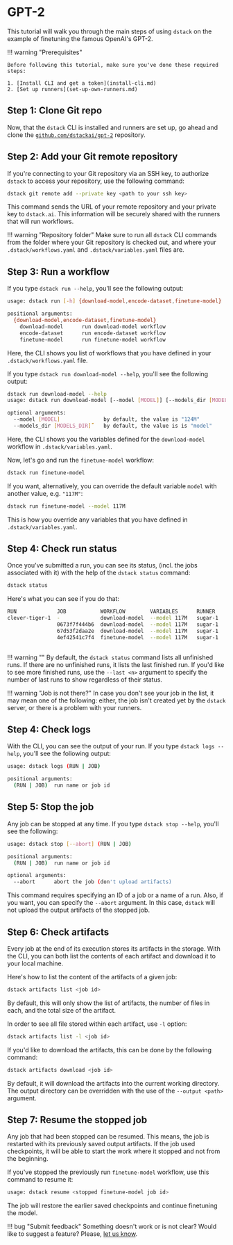 # GPT-2

This tutorial will walk you through the main steps of using `dstack` on the example of finetuning the famous 
OpenAI's GPT-2.

!!! warning "Prerequisites"

    Before following this tutorial, make sure you've done these required steps:

    1. [Install CLI and get a token](install-cli.md)
    2. [Set up runners](set-up-own-runners.md)

## Step 1: Clone Git repo

Now, that the `dstack` CLI is installed and runners are set up, go ahead and clone the [`github.com/dstackai/gpt-2`](https://github.com/dstackai/gpt-2)
repository.

## Step 2: Add your Git remote repository

If you're connecting to your Git repository via an SSH key, to authorize `dstack` to access your repository, 
use the following command:

```bash
dstack git remote add --private key <path to your ssh key> 
```

This command sends the URL of your remote repository and your private key to `dstack.ai`. This information will be
securely shared with the runners that will run workflows.

!!! warning "Repository folder"
    Make sure to run all `dstack` CLI commands from the folder where your Git repository is checked out,
    and where your `.dstack/workflows.yaml` and `.dstack/variables.yaml` files are.

## Step 3: Run a workflow

If you type `dstack run --help`, you'll see the following output:

```bash
usage: dstack run [-h] {download-model,encode-dataset,finetune-model} ...

positional arguments:
  {download-model,encode-dataset,finetune-model}
    download-model      run download-model workflow
    encode-dataset      run encode-dataset workflow
    finetune-model      run finetune-model workflow
```

Here, the CLI shows you list of workflows that you have defined in your `.dstack/workflows.yaml` file.

If you type `dstack run download-model --help`, you'll see the following output:

```bash
dstack run download-model --help
usage: dstack run download-model [--model [MODEL]] [--models_dir [MODELS_DIR]]

optional arguments:
  --model [MODEL]              by default, the value is "124M"
  --models_dir [MODELS_DIR]̋̋̋    by default, the value is is "model"
```

Here, the CLI shows you the variables defined for the `download-model` workflow in `.dstack/variables.yaml`.

Now, let's go and run the `finetune-model` workflow:

```bash
dstack run finetune-model 
```

If you want, alternatively, you can override the default variable `model` with another value, e.g. `"117M"`:

```bash
dstack run finetune-model --model 117M 
```

This is how you override any variables that you have defined in `.dstack/variables.yaml`.

## Step 4: Check run status

Once you've submitted a run, you can see its status, (incl. the jobs associated with it) with the help
of the `dstack status` command:

```bash
dstack status
```

Here's what you can see if you do that:

```bash
RUN             JOB           WORKFLOW        VARIABLES      RUNNER    STATUS    STARTED      DURATION    ARTIFACTS
clever-tiger-1  -             download-model  --model 117M   sugar-1   RUNNING   6 mins ago   6 mins      -
                0673f7f444b6  download-model  --model 117M   sugar-1   DONE      6 mins ago   2 mins      models/117M
                67d53f2daa2e  download-model  --model 117M   sugar-1   DONE      5 mins ago   2 mins      input.npz
                4ef42541c7f4  finetune-model  --model 117M   sugar-1   RUNNING   just now     2 mins      checkpoint/clever-tiger-1
                                                                                                          samples/clever-tiger-1
```

!!! warning ""
    By default, the `dstack status` command lists all unfinished runs. If there are no unfinished runs,
    it lists the last finished run. If you'd like to see more finished runs, use the `--last <n>` argument to
    specify the number of last runs to show regardless of their status.

!!! warning "Job is not there?"
      In case you don't see your job in the list, it may mean one of the following: either, the job isn't created yet by 
      the `dstack` server, or there is a problem with your runners. 

## Step 4: Check logs

With the CLI, you can see the output of your run.
If you type `dstack logs --help`, you'll see the following output:

```bash
usage: dstack logs (RUN | JOB)

positional arguments:
  (RUN | JOB)  run name or job id
```

## Step 5: Stop the job

Any job can be stopped at any time. If you type `dstack stop --help`, you'll see the following:

```bash
usage: dstack stop [--abort] (RUN | JOB)

positional arguments:
  (RUN | JOB)  run name or job id

optional arguments:
  --abort      abort the job (don't upload artifacts)
```

This command requires specifying an ID of a job or a name of a run. Also, if you want, you can specify the `--abort`
argument. In this case, `dstack` will not upload the output artifacts of the stopped job.

## Step 6: Check artifacts

Every job at the end of its execution stores its artifacts in the storage.
With the CLI, you can both list the contents of each artifact and download it to your local machine.

Here's how to list the content of the artifacts of a given job:

```bash
dstack artifacts list <job id>
```

By default, this will only show the list of artifacts, the number of files in each, and the total size of the artifact.

In order to see all file stored within each artifact, use `-l` option:

```bash
dstack artifacts list -l <job id>
```

If you'd like to download the artifacts, this can be done by the following command:

```bash
dstack artifacts download <job id>
```

By default, it will download the artifacts into the current working directory. The output directory can be overridden 
with the use of the `--output <path>` argument.

## Step 7: Resume the stopped job

Any job that had been stopped can be resumed. This means, the job is restarted with its previously saved output
artifacts. If the job used checkpoints, it will be able to start the work where it stopped and not from the 
beginning.

If you've stopped the previously run `finetune-model` workflow, use this command to resume it:

```bash
usage: dstack resume <stopped finetune-model job id>
```

The job will restore the earlier saved checkpoints and continue finetuning the model.

!!! bug "Submit feedback"
        Something doesn't work or is not clear? Would like to suggest a feature? Please, [let us know](https://forms.gle/nhigiDm4FmjZdRkx5).
